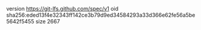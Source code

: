 version https://git-lfs.github.com/spec/v1
oid sha256:eded13f4e32343ff142ce3b79d9ed34584293a33d366e62fe56a5be5642f5455
size 2667
